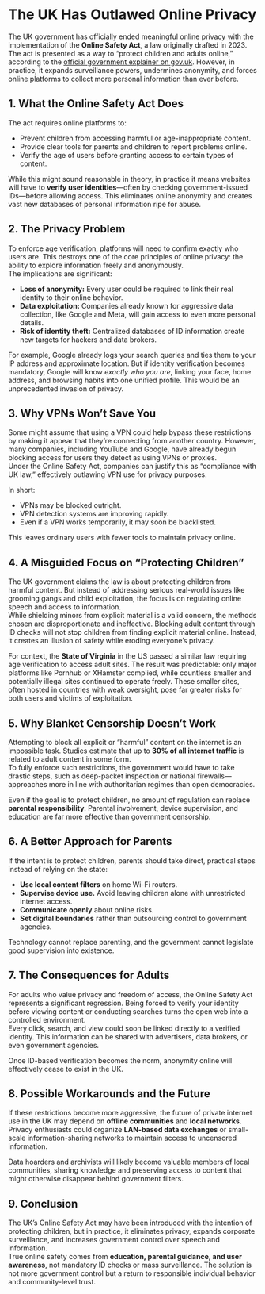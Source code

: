 # The UK Has Outlawed Online Privacy

The UK government has officially ended meaningful online privacy with the implementation of the **Online Safety Act**, a law originally drafted in 2023. The act is presented as a way to “protect children and adults online,” according to the [official government explainer on gov.uk](https://www.gov.uk/government/collections/online-safety-act). However, in practice, it expands surveillance powers, undermines anonymity, and forces online platforms to collect more personal information than ever before.

## 1. What the Online Safety Act Does

The act requires online platforms to:

- Prevent children from accessing harmful or age-inappropriate content.  
- Provide clear tools for parents and children to report problems online.  
- Verify the age of users before granting access to certain types of content.

While this might sound reasonable in theory, in practice it means websites will have to **verify user identities**—often by checking government-issued IDs—before allowing access. This eliminates online anonymity and creates vast new databases of personal information ripe for abuse.

## 2. The Privacy Problem

To enforce age verification, platforms will need to confirm exactly who users are. This destroys one of the core principles of online privacy: the ability to explore information freely and anonymously.  
The implications are significant:

- **Loss of anonymity:** Every user could be required to link their real identity to their online behavior.  
- **Data exploitation:** Companies already known for aggressive data collection, like Google and Meta, will gain access to even more personal details.  
- **Risk of identity theft:** Centralized databases of ID information create new targets for hackers and data brokers.  

For example, Google already logs your search queries and ties them to your IP address and approximate location. But if identity verification becomes mandatory, Google will know *exactly who you are*, linking your face, home address, and browsing habits into one unified profile. This would be an unprecedented invasion of privacy.

## 3. Why VPNs Won’t Save You

Some might assume that using a VPN could help bypass these restrictions by making it appear that they’re connecting from another country. However, many companies, including YouTube and Google, have already begun blocking access for users they detect as using VPNs or proxies.  
Under the Online Safety Act, companies can justify this as “compliance with UK law,” effectively outlawing VPN use for privacy purposes.

In short:

- VPNs may be blocked outright.  
- VPN detection systems are improving rapidly.  
- Even if a VPN works temporarily, it may soon be blacklisted.

This leaves ordinary users with fewer tools to maintain privacy online.

## 4. A Misguided Focus on “Protecting Children”

The UK government claims the law is about protecting children from harmful content. But instead of addressing serious real-world issues like grooming gangs and child exploitation, the focus is on regulating online speech and access to information.  
While shielding minors from explicit material is a valid concern, the methods chosen are disproportionate and ineffective. Blocking adult content through ID checks will not stop children from finding explicit material online. Instead, it creates an illusion of safety while eroding everyone’s privacy.

For context, the **State of Virginia** in the US passed a similar law requiring age verification to access adult sites. The result was predictable: only major platforms like Pornhub or XHamster complied, while countless smaller and potentially illegal sites continued to operate freely. These smaller sites, often hosted in countries with weak oversight, pose far greater risks for both users and victims of exploitation.

## 5. Why Blanket Censorship Doesn’t Work

Attempting to block all explicit or “harmful” content on the internet is an impossible task. Studies estimate that up to **30% of all internet traffic** is related to adult content in some form.  
To fully enforce such restrictions, the government would have to take drastic steps, such as deep-packet inspection or national firewalls—approaches more in line with authoritarian regimes than open democracies.

Even if the goal is to protect children, no amount of regulation can replace **parental responsibility**. Parental involvement, device supervision, and education are far more effective than government censorship.

## 6. A Better Approach for Parents

If the intent is to protect children, parents should take direct, practical steps instead of relying on the state:

- **Use local content filters** on home Wi-Fi routers.  
- **Supervise device use.** Avoid leaving children alone with unrestricted internet access.  
- **Communicate openly** about online risks.  
- **Set digital boundaries** rather than outsourcing control to government agencies.

Technology cannot replace parenting, and the government cannot legislate good supervision into existence.

## 7. The Consequences for Adults

For adults who value privacy and freedom of access, the Online Safety Act represents a significant regression. Being forced to verify your identity before viewing content or conducting searches turns the open web into a controlled environment.  
Every click, search, and view could soon be linked directly to a verified identity. This information can be shared with advertisers, data brokers, or even government agencies.

Once ID-based verification becomes the norm, anonymity online will effectively cease to exist in the UK.

## 8. Possible Workarounds and the Future

If these restrictions become more aggressive, the future of private internet use in the UK may depend on **offline communities** and **local networks**. Privacy enthusiasts could organize **LAN-based data exchanges** or small-scale information-sharing networks to maintain access to uncensored information.

Data hoarders and archivists will likely become valuable members of local communities, sharing knowledge and preserving access to content that might otherwise disappear behind government filters.

## 9. Conclusion

The UK’s Online Safety Act may have been introduced with the intention of protecting children, but in practice, it eliminates privacy, expands corporate surveillance, and increases government control over speech and information.  
True online safety comes from **education, parental guidance, and user awareness**, not mandatory ID checks or mass surveillance. The solution is not more government control but a return to responsible individual behavior and community-level trust.
